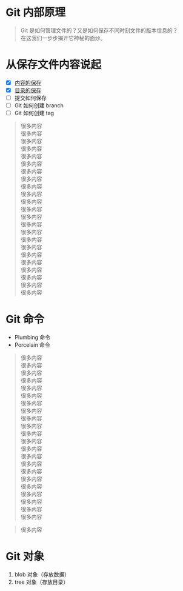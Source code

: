 # Git 内部原理
>Git 是如何管理文件的？又是如何保存不同时刻文件的版本信息的？   
>在这我们一步步揭开它神秘的面纱。

# 从保存文件内容说起
- [x] [内容的保存](#git-命令)
- [x] [目录的保存](#git-对象)
- [ ] 提交如何保存
- [ ] Git 如何创建 branch
- [ ] Git 如何创建 tag

>很多内容   
>很多内容   
>很多内容   
>很多内容   
>很多内容   
>很多内容   
>很多内容   
>很多内容   
>很多内容   
>很多内容   
>很多内容   
>很多内容   
>很多内容   
>很多内容   
>很多内容   
>很多内容   
>很多内容   
>很多内容   
>很多内容   
>很多内容   
>很多内容   
>很多内容   
>很多内容   





# Git 命令
* Plumbing 命令
* Porcelain 命令
>很多内容   
>很多内容   
>很多内容   
>很多内容   
>很多内容   
>很多内容   
>很多内容   
>很多内容   
>很多内容   
>很多内容   
>很多内容   
>很多内容   
>很多内容   
>很多内容   
>很多内容   
>很多内容   
>很多内容   
>很多内容   
>很多内容   
>很多内容   
>很多内容   
>很多内容   

>很多内容   
# Git 对象
1. blob 对象（存放数据）
1. tree 对象（存放目录）
